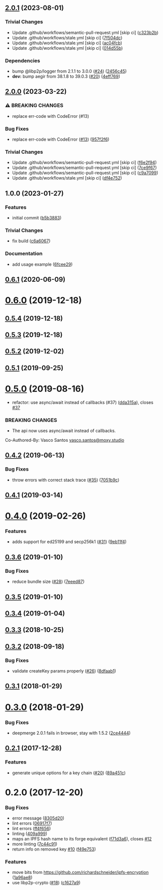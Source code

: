 ## [2.0.1](https://github.com/libp2p/js-libp2p-cms/compare/v2.0.0...v2.0.1) (2023-08-01)


### Trivial Changes

* Update .github/workflows/semantic-pull-request.yml [skip ci] ([c323b2b](https://github.com/libp2p/js-libp2p-cms/commit/c323b2b3733e8398ab623841ac212b72d2624d25))
* Update .github/workflows/stale.yml [skip ci] ([7f504dc](https://github.com/libp2p/js-libp2p-cms/commit/7f504dcac7ed38433bfec06a84ba324b64127873))
* Update .github/workflows/stale.yml [skip ci] ([ac04fcb](https://github.com/libp2p/js-libp2p-cms/commit/ac04fcbb19956907ba8655ee71a74402ea62a44f))
* Update .github/workflows/stale.yml [skip ci] ([014d55b](https://github.com/libp2p/js-libp2p-cms/commit/014d55b1f3ca238c7e68635b926641b75bb738b4))


### Dependencies

* bump @libp2p/logger from 2.1.1 to 3.0.0 ([#24](https://github.com/libp2p/js-libp2p-cms/issues/24)) ([2456c45](https://github.com/libp2p/js-libp2p-cms/commit/2456c455edda3d8318589ffb79fa470209751316))
* **dev:** bump aegir from 38.1.8 to 39.0.3 ([#20](https://github.com/libp2p/js-libp2p-cms/issues/20)) ([4eff769](https://github.com/libp2p/js-libp2p-cms/commit/4eff7698e7d5d452d431303a1adaf176d7f7391f))

## [2.0.0](https://github.com/libp2p/js-libp2p-cms/compare/v1.0.0...v2.0.0) (2023-03-22)


### ⚠ BREAKING CHANGES

* replace err-code with CodeError (#13)

### Bug Fixes

* replace err-code with CodeError ([#13](https://github.com/libp2p/js-libp2p-cms/issues/13)) ([957f2f6](https://github.com/libp2p/js-libp2p-cms/commit/957f2f6f00bee2a5697dc6f708bd0a0c37efcbfb))


### Trivial Changes

* Update .github/workflows/semantic-pull-request.yml [skip ci] ([f6e2f94](https://github.com/libp2p/js-libp2p-cms/commit/f6e2f9440128723ef50c5eeb68a5a3e79ccbba30))
* Update .github/workflows/semantic-pull-request.yml [skip ci] ([7ce9f67](https://github.com/libp2p/js-libp2p-cms/commit/7ce9f67ad1d967c2aad6866327b0395b5d03802c))
* Update .github/workflows/semantic-pull-request.yml [skip ci] ([c9a7099](https://github.com/libp2p/js-libp2p-cms/commit/c9a70995e53ce3f24477e291f9b147211aaac9b0))
* Update .github/workflows/stale.yml [skip ci] ([df4e752](https://github.com/libp2p/js-libp2p-cms/commit/df4e7523810b202bc96445a041ac41a417c7214e))

## 1.0.0 (2023-01-27)


### Features

* initial commit ([b5b3883](https://github.com/libp2p/js-libp2p-cms/commit/b5b3883ec3c76de4646bd8391bc8c62810bbecf3))


### Trivial Changes

* fix build ([c6a6067](https://github.com/libp2p/js-libp2p-cms/commit/c6a6067b77c2e5a067c9a2371e46d2012756f016))


### Documentation

* add usage example ([6fcee29](https://github.com/libp2p/js-libp2p-cms/commit/6fcee296419c5bafafc1ee898702c9740a0d354f))

<a name="0.6.1"></a>
## [0.6.1](https://github.com/libp2p/js-libp2p-keychain/compare/v0.6.0...v0.6.1) (2020-06-09)



<a name="0.6.0"></a>
# [0.6.0](https://github.com/libp2p/js-libp2p-keychain/compare/v0.5.4...v0.6.0) (2019-12-18)



<a name="0.5.4"></a>
## [0.5.4](https://github.com/libp2p/js-libp2p-keychain/compare/v0.5.3...v0.5.4) (2019-12-18)



<a name="0.5.3"></a>
## [0.5.3](https://github.com/libp2p/js-libp2p-keychain/compare/v0.5.2...v0.5.3) (2019-12-18)



<a name="0.5.2"></a>
## [0.5.2](https://github.com/libp2p/js-libp2p-keychain/compare/v0.5.1...v0.5.2) (2019-12-02)



<a name="0.5.1"></a>
## [0.5.1](https://github.com/libp2p/js-libp2p-keychain/compare/v0.5.0...v0.5.1) (2019-09-25)



<a name="0.5.0"></a>
# [0.5.0](https://github.com/libp2p/js-libp2p-keychain/compare/v0.4.2...v0.5.0) (2019-08-16)


*  refactor: use async/await instead of callbacks (#37) ([dda315a](https://github.com/libp2p/js-libp2p-keychain/commit/dda315a)), closes [#37](https://github.com/libp2p/js-libp2p-keychain/issues/37)


### BREAKING CHANGES

* The api now uses async/await instead of callbacks.

Co-Authored-By: Vasco Santos <vasco.santos@moxy.studio>



<a name="0.4.2"></a>
## [0.4.2](https://github.com/libp2p/js-libp2p-keychain/compare/v0.4.1...v0.4.2) (2019-06-13)


### Bug Fixes

* throw errors with correct stack trace ([#35](https://github.com/libp2p/js-libp2p-keychain/issues/35)) ([7051b9c](https://github.com/libp2p/js-libp2p-keychain/commit/7051b9c))



<a name="0.4.1"></a>
## [0.4.1](https://github.com/libp2p/js-libp2p-keychain/compare/v0.4.0...v0.4.1) (2019-03-14)



<a name="0.4.0"></a>
# [0.4.0](https://github.com/libp2p/js-libp2p-keychain/compare/v0.3.6...v0.4.0) (2019-02-26)


### Features

* adds support for ed25199 and secp256k1 ([#31](https://github.com/libp2p/js-libp2p-keychain/issues/31)) ([9eb11f4](https://github.com/libp2p/js-libp2p-keychain/commit/9eb11f4))



<a name="0.3.6"></a>
## [0.3.6](https://github.com/libp2p/js-libp2p-keychain/compare/v0.3.5...v0.3.6) (2019-01-10)


### Bug Fixes

* reduce bundle size ([#28](https://github.com/libp2p/js-libp2p-keychain/issues/28)) ([7eeed87](https://github.com/libp2p/js-libp2p-keychain/commit/7eeed87))



<a name="0.3.5"></a>
## [0.3.5](https://github.com/libp2p/js-libp2p-keychain/compare/v0.3.4...v0.3.5) (2019-01-10)



<a name="0.3.4"></a>
## [0.3.4](https://github.com/libp2p/js-libp2p-keychain/compare/v0.3.3...v0.3.4) (2019-01-04)



<a name="0.3.3"></a>
## [0.3.3](https://github.com/libp2p/js-libp2p-keychain/compare/v0.3.2...v0.3.3) (2018-10-25)



<a name="0.3.2"></a>
## [0.3.2](https://github.com/libp2p/js-libp2p-keychain/compare/v0.3.1...v0.3.2) (2018-09-18)


### Bug Fixes

* validate createKey params properly ([#26](https://github.com/libp2p/js-libp2p-keychain/issues/26)) ([8dfaab1](https://github.com/libp2p/js-libp2p-keychain/commit/8dfaab1))



<a name="0.3.1"></a>
## [0.3.1](https://github.com/libp2p/js-libp2p-keychain/compare/v0.3.0...v0.3.1) (2018-01-29)



<a name="0.3.0"></a>
# [0.3.0](https://github.com/libp2p/js-libp2p-keychain/compare/v0.2.1...v0.3.0) (2018-01-29)


### Bug Fixes

* deepmerge 2.0.1 fails in browser, stay with 1.5.2 ([2ce4444](https://github.com/libp2p/js-libp2p-keychain/commit/2ce4444))



<a name="0.2.1"></a>
## [0.2.1](https://github.com/libp2p/js-libp2p-keychain/compare/v0.2.0...v0.2.1) (2017-12-28)


### Features

* generate unique options for a key chain ([#20](https://github.com/libp2p/js-libp2p-keychain/issues/20)) ([89a451c](https://github.com/libp2p/js-libp2p-keychain/commit/89a451c))



<a name="0.2.0"></a>
# 0.2.0 (2017-12-20)


### Bug Fixes

* error message ([8305d20](https://github.com/libp2p/js-libp2p-keychain/commit/8305d20))
* lint errors ([06917f7](https://github.com/libp2p/js-libp2p-keychain/commit/06917f7))
* lint errors ([ff4f656](https://github.com/libp2p/js-libp2p-keychain/commit/ff4f656))
* linting ([409a999](https://github.com/libp2p/js-libp2p-keychain/commit/409a999))
* maps an IPFS hash name to its forge equivalent ([f71d3a6](https://github.com/libp2p/js-libp2p-keychain/commit/f71d3a6)), closes [#12](https://github.com/libp2p/js-libp2p-keychain/issues/12)
* more linting ([7c44c91](https://github.com/libp2p/js-libp2p-keychain/commit/7c44c91))
* return info on removed key [#10](https://github.com/libp2p/js-libp2p-keychain/issues/10) ([f49e753](https://github.com/libp2p/js-libp2p-keychain/commit/f49e753))


### Features

* move bits from https://github.com/richardschneider/ipfs-encryption ([1a96ae8](https://github.com/libp2p/js-libp2p-keychain/commit/1a96ae8))
* use libp2p-crypto ([#18](https://github.com/libp2p/js-libp2p-keychain/issues/18)) ([c1627a9](https://github.com/libp2p/js-libp2p-keychain/commit/c1627a9))
